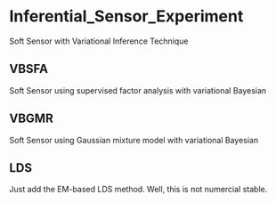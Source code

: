 # Inferential_Sensor_Experiment
Soft Sensor with Variational Inference Technique
## VBSFA
  Soft Sensor using supervised factor analysis with variational Bayesian
## VBGMR
  Soft Sensor using Gaussian mixture model with variational Bayesian
## LDS
  Just add the EM-based LDS method. Well, this is not numercial stable.
